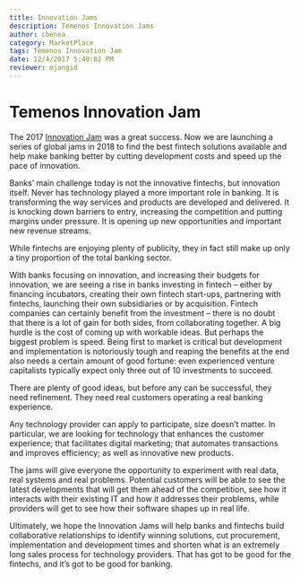 ```yaml
---
title: Innovation Jams
description: Temenos Innovation Jams
author: cbenea
category: MarketPlace
tags: Temenos Innovation Jam
date: 12/4/2017 5:40:02 PM 
reviewer: mjangid
---
```


# Temenos Innovation Jam

The 2017 [Innovation Jam](https://www.temenos.com/en/customer-success/innovation/ "Temenos Innovation Jam") was a great success. Now we are launching a series of global jams in 2018 to find the best fintech solutions available and help make banking better by cutting development costs and speed up the pace of innovation.

Banks’ main challenge today is not the innovative fintechs, but innovation itself. Never has technology played a more important role in banking. It is transforming the way services and products are developed and delivered. It is knocking down barriers to entry, increasing the competition and putting margins under pressure. It is opening up new opportunities and important new revenue streams.

While fintechs are enjoying plenty of publicity, they in fact still make up only a tiny proportion of the total banking sector. 

With banks focusing on innovation, and increasing their budgets for innovation, we are seeing a rise in banks investing in fintech – either by financing incubators, creating their own fintech start-ups, partnering with fintechs, launching their own subsidiaries or by acquisition. Fintech companies can certainly benefit from the investment – there is no doubt that there is a lot of gain for both sides, from collaborating together.
 A big hurdle is the cost of coming up with workable ideas. But perhaps the biggest problem is speed. Being first to market is critical but development and implementation is notoriously tough and reaping the benefits at the end also needs a certain amount of good fortune: even experienced venture capitalists typically expect only three out of 10 investments to succeed.

There are plenty of good ideas, but before any can be successful, they need refinement. They need real customers operating a real banking experience. 

Any technology provider can apply to participate, size doesn’t matter. In particular, we are looking for technology that enhances the customer experience; that facilitates digital marketing; that automates transactions and improves efficiency; as well as innovative new products.

The jams will give everyone the opportunity to experiment with real data, real systems and real problems. Potential customers will be able to see the latest developments that will get them ahead of the competition, see how it interacts with their existing IT and how it addresses their problems, while providers will get to see how their software shapes up in real life.

Ultimately, we hope the Innovation Jams will help banks and fintechs build collaborative relationships to identify winning solutions, cut procurement, implementation and development times and shorten what is an extremely long sales process for technology providers. That has got to be good for the fintechs, and it’s got to be good for banking.
